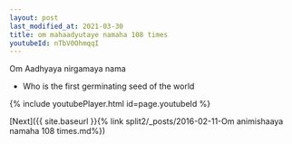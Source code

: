 ```yaml
---
layout: post
last_modified_at: 2021-03-30
title: om mahaadyutaye namaha 108 times
youtubeId: nTbV0OhmqqI
---
```

 
 
Om Aadhyaya nirgamaya nama 
 
 -  Who is the first germinating seed of the world 
 
  
 
  
 
 
 
 
 
 


{% include youtubePlayer.html id=page.youtubeId %}
 
[Next]({{ site.baseurl }}{% link  split2/_posts/2016-02-11-Om animishaaya namaha 108 times.md%})
 
